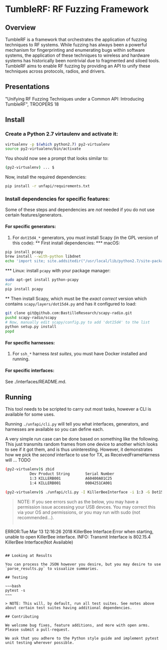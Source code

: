 TumbleRF: RF Fuzzing Framework
===

## Overview

TumbleRF is a framework that orchestrates the application of fuzzing techniques to RF systems.  While fuzzing has always been a powerful mechanism for fingerprinting and enumerating bugs within software systems, the application of these techniques to wireless and hardware systems has historically been nontrivial due to fragmented and siloed tools.  TumbleRF aims to enable RF fuzzing by providing an API to unify these techniques across protocols, radios, and drivers.

## Presentations

"Unifying RF Fuzzing Techniques under a Common API: Introducing TumbleRF", TROOPERS 18

## Install

### Create a Python 2.7 virtaulenv and activate it:
```bash
virtualenv -p $(which python2.7) py2-virtualenv
source py2-virtualenv/bin/activate
```

You should now see a prompt that looks similar to:
```bash
(py2-virtualenv) ... $
```

Now, install the required dependencies:
```bash
pip install -r unfapi/requirements.txt
```

### Install dependencies for specific features:

Some of these steps and dependencies are _not_ needed if you do not use certain features/generators.

#### For specific generators:

1. For `dot15d4_*` generators, you must install Scapy (in the GPL version of this code):
** First install dependencies:
*** macOS:
```bash
pip install pcapy
brew install --with-python libdnet
echo 'import site; site.addsitedir("/usr/local/lib/python2.7/site-packages")' >> py2-virtualenv/lib/python2.7/site-packages/homebrew.pth
```
*** Linux: install `pcapy` with your package manager:
```bash
sudo apt-get install python-pcapy
#or
pip install pcapy
```
** Then install Scapy, which must be the _exact correct_ version which contains `scapy/layers/dot15d4.py` and has it configured to load:
```bash
git clone git@github.com:BastilleResearch/scapy-radio.git
pushd scapy-radio/scapy
# Now, manually edit scapy/config.py to add 'dot15d4' to the list
python setup.py install
popd
```

#### For specific harnesses:

1. For `ssh_*` harness _test suites_, you must have Docker installed and running.

#### For specific interfaces:

See ./interfaces/README.md.

## Running

This tool needs to be scripted to carry out most tasks, however a CLI is available for some uses.

Running `./unfapi/cli.py` will tell you what interfaces, generators, and harnesses are available so you can define each.

A very simple run case can be done based on something like the following.
This just transmits random frames from one device to another which looks to see if it got them, and is thus uninteresting.
However, it demonstrates how we pick the _second_ interface to use for TX, as ReceivedFrameHarness will ... TODO
~~~bash
﻿(py2-virtualenv)$ zbid
           Dev Product String       Serial Number
           1:3 KILLERB001           A60400A01C25
           1:4 KILLERB001           0004251CA001

﻿(py2-virtualenv)$ ./unfapi/cli.py -I KillerBeeInterface -i 1:3 -G Dot15d4RandomPayloadGenerator -H ReceivedFrameHarness --rx_iface_device 1:4
~~~

> NOTE: If you see errors such as the below, you may have a permission issue accessing your USB devces.
> You may correct this via your OS and permissions, or you may run with sudo (not recommended...).
> ```
ERROR:Tue Mar 13 12:16:26 2018 KillerBee Interface:Error when starting, unable to open KillerBee interface.
INFO: Transmit Interface is 802.15.4 KillerBee Interface(Not Available)
```

## Looking at Results

You can process the JSON however you desire, but you may desire to use `parse_results.py` to visualize summaries.

## Testing

~~~bash
pytest -s
~~~

> NOTE: This will, by default, run all test suites. See notes above about certain test suites having additional dependencies.

## Contributing

We welcome bug fixes, feature additions, and more with open arms. Please submit a pull-request.

We ask that you adhere to the Python style guide and implement pytest unit testing wherever possible.
